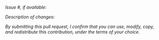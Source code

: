 _Issue #, if available_:

_Description of changes_:

_By submitting this pull request, I confirm that you can use, modify, copy, and redistribute this contribution, under the terms of your choice._